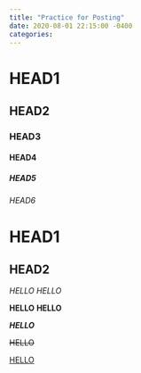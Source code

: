 ```yaml
---
title: "Practice for Posting"
date: 2020-08-01 22:15:00 -0400
categories:
---
```


# HEAD1
## HEAD2
### HEAD3
#### HEAD4
##### HEAD5
###### HEAD6

HEAD1
=====
HEAD2
-----

*HELLO* _HELLO_

**HELLO** __HELLO__

**_HELLO_**

~~HELLO~~

<u>HELLO</u>

